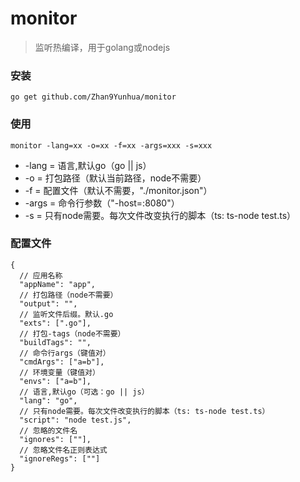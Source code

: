 # monitor
> 监听热编译，用于golang或nodejs

### 安装 
```
go get github.com/Zhan9Yunhua/monitor
```

### 使用
```
monitor -lang=xx -o=xx -f=xx -args=xxx -s=xxx
```

- -lang =
语言,默认go（go || js）
- -o =
打包路径（默认当前路径，node不需要）
- -f =
配置文件（默认不需要，"./monitor.json"）
- -args =
命令行参数（"-host=:8080"）
- -s =
只有node需要。每次文件改变执行的脚本（ts: ts-node test.ts）

### 配置文件
```
{
  // 应用名称
  "appName": "app",
  // 打包路径（node不需要）
  "output": "",
  // 监听文件后缀。默认.go
  "exts": [".go"],
  // 打包-tags（node不需要）
  "buildTags": "",
  // 命令行args（键值对）
  "cmdArgs": ["a=b"],
  // 环境变量（键值对）
  "envs": ["a=b"],
  // 语言,默认go（可选：go || js）
  "lang": "go",
  // 只有node需要。每次文件改变执行的脚本（ts: ts-node test.ts）
  "script": "node test.js",
  // 忽略的文件名
  "ignores": [""],
  // 忽略文件名正则表达式
  "ignoreRegs": [""]
}

```
